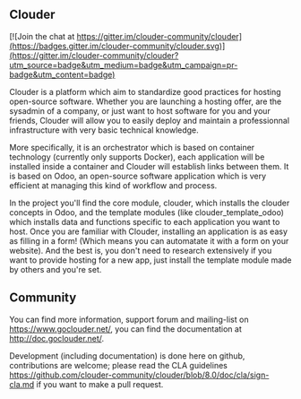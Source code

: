 Clouder
-------

[![Join the chat at https://gitter.im/clouder-community/clouder](https://badges.gitter.im/clouder-community/clouder.svg)](https://gitter.im/clouder-community/clouder?utm_source=badge&utm_medium=badge&utm_campaign=pr-badge&utm_content=badge)

Clouder is a platform which aim to standardize good practices for hosting open-source software. Whether you are launching a hosting offer, are the sysadmin of a company, or just want to host software for you and your friends, Clouder will allow you to easily deploy and maintain a professionnal infrastructure with very basic technical knowledge.

More specifically, it is an orchestrator which is based on container technology (currently only supports Docker), each application will be installed inside a container and Clouder will establish links between them. It is based on Odoo, an open-source software application which is very efficient at managing this kind of workflow and process.

In the project you'll find the core module, clouder, which installs the clouder concepts in Odoo, and the template modules (like clouder_template_odoo) which installs data and functions specific to each application you want to host. Once you are familiar with Clouder, installing an application is as easy as filling in a form! (Which means you can automatate it with a form on your website).
And the best is, you don't need to research extensively if you want to provide hosting for a new app, just install the template module made by others and you're set.


Community
---------

You can find more information, support forum and mailing-list on https://www.goclouder.net/, you can find the documentation at http://doc.goclouder.net/.

Development (including documentation) is done here on github, contributions are welcome; please read the CLA guidelines https://github.com/clouder-community/clouder/blob/8.0/doc/cla/sign-cla.md if you want to make a pull request.

